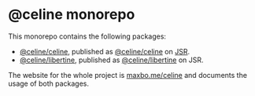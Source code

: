 # @celine monorepo

This monorepo contains the following packages:
- [@celine/celine](https://github.com/MaxwellBo/celine/tree/master/celine), published as [@celine/celine](https://jsr.io/@celine/celine) on [JSR](https://jsr.io).
- [@celine/libertine](https://github.com/MaxwellBo/celine/tree/master/libertine), published as [@celine/libertine](https://jsr.io/@celine/libertine) on JSR.

The website for the whole project is [maxbo.me/celine](https://maxbo.me/celine/) and documents the usage of both packages.